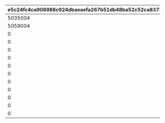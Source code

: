 |e5c24fc4ca908988c924dbaeaefa267b51db48ba52c52ca837330605e3995acc|0eef8f8463ea531cbcd4abf1447995e8e57558e518635daf4804ab5d272d9a95|e4044ab30ebde7f84b814602ff68c1157987ab942b803c2b653150d3fc2d8922|ac4eed5507f4d3baf6fb2f247db69ffc46f4fc73e7d6c48b89cdefcc8a665f9d|6b2fea5acae38079c3c5cbc0bc56eb66810ecd1169ea885d6b90d1ee7a7be50b|c418560deb1c7117af72c968bf91fe158b2431d4c90ad44e21aba8efadcd7a1d|
| --- | --- | --- | --- | --- | --- |
|5035004|5035005|0|10036|0|0|
|5058004|5058005|0|10059|0|0|
|0|0|10062|10063|1006201|10062115|
|0|0|10084|10085|1008401|10084115|
|0|0|10086|10087|1008601|10086115|
|0|0|10110|10111|1011001|10110115|
|0|0|10112|10113|1011201|10112115|
|0|0|10136|10137|1013601|10136110|
|0|0|10138|10139|1013801|10138115|
|0|0|10164|10165|1016401|10164110|
|0|0|20033|20034|2003301|20033115|
|0|0|20046|20047|2004601|20046115|
|0|0|20059|20060|2005901|20059115|